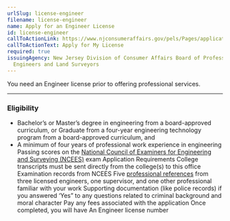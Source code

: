 ```yaml
---
urlSlug: license-engineer
filename: license-engineer
name: Apply for an Engineer License
id: license-engineer
callToActionLink: https://www.njconsumeraffairs.gov/pels/Pages/applications.aspx
callToActionText: Apply for My License
required: true
issuingAgency: New Jersey Division of Consumer Affairs Board of Professional
  Engineers and Land Surveyors
---
```

You need an Engineer license prior to offering professional services.

---
### Eligibility
- Bachelor’s or Master’s degree in engineering from a board-approved curriculum, or
Graduate from a four-year engineering technology program from a board-approved curriculum, and
- A minimum of four years of professional work experience in engineering
Passing scores on the [National Council of Examiners for Engineering and Surveying (NCEES)](https://ncees.org/engineering/) exam
Application Requirements
College transcripts must be sent directly from the college(s) to this office
Examination records from NCEES
Five [professional references](https://www.njconsumeraffairs.gov/pels/Applications/Professional-Engineer-Reference-Form.pdf) from three licensed engineers, one supervisor, and one other professional familiar with your work
Supporting documentation (like police records) if you answered ‘Yes” to any questions related to criminal background and moral character
Pay any fees associated with the application
Once completed, you will have
An Engineer license number
